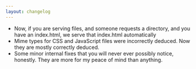 ```yaml
---
layout: changelog
---
```


- Now, if you are serving files, and someone requests a directory, and you have an index.html, we serve that index.html automatically
- Mime types for CSS and JavaScript files were incorrectly deduced. Now they are mostly correctly deduced.
- Some minor internal fixes that you will never ever possibly notice, honestly. They are more for my peace of mind than anything.
